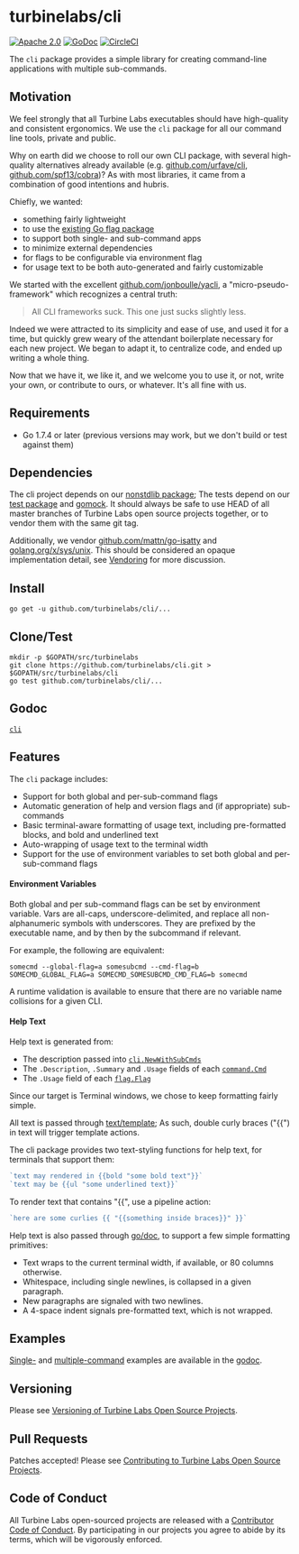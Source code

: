 
[//]: # ( Copyright 2017 Turbine Labs, Inc.                                   )
[//]: # ( you may not use this file except in compliance with the License.    )
[//]: # ( You may obtain a copy of the License at                             )
[//]: # (                                                                     )
[//]: # (     http://www.apache.org/licenses/LICENSE-2.0                      )
[//]: # (                                                                     )
[//]: # ( Unless required by applicable law or agreed to in writing, software )
[//]: # ( distributed under the License is distributed on an "AS IS" BASIS,   )
[//]: # ( WITHOUT WARRANTIES OR CONDITIONS OF ANY KIND, either express or     )
[//]: # ( implied. See the License for the specific language governing        )
[//]: # ( permissions and limitations under the License.                      )

# turbinelabs/cli

[![Apache 2.0](https://img.shields.io/hexpm/l/plug.svg)](LICENSE)
[![GoDoc](https://https://godoc.org/github.com/turbinelabs/cli?status.svg)](https://https://godoc.org/github.com/turbinelabs/cli)
[![CircleCI](https://circleci.com/gh/turbinelabs/cli.svg?style=shield)](https://circleci.com/gh/turbinelabs/cli)

The `cli` package provides a simple library for creating command-line
applications with multiple sub-commands.

## Motivation

We feel strongly that all Turbine Labs executables should have high-quality
and consistent ergonomics. We use the `cli` package for all our command line
tools, private and public.

Why on earth did we choose to roll our own CLI package, with several high-quality
alternatives already available (e.g.
[github.com/urfave/cli](https://github.com/urfave/cli),
[github.com/spf13/cobra](https://github.com/spf13/cobra))? As with most
libraries, it came from a combination of good intentions and hubris.

Chiefly, we wanted:

  - something fairly lightweight
  - to use the [existing Go flag package](https://golang.org/pkg/flag/)
  - to support both single- and sub-command apps
  - to minimize external dependencies
  - for flags to be configurable via environment flag
  - for usage text to be both auto-generated and fairly customizable

We started with the excellent
[github.com/jonboulle/yacli](https://github.com/jonboulle/yacli), a
"micro-pseudo-framework" which recognizes a central truth:

> All CLI frameworks suck. This one just sucks slightly less.

Indeed we were attracted to its simplicity and ease of use, and used it for a
time, but quickly grew weary of the attendant boilerplate necessary for each
new project. We began to adapt it, to centralize code, and ended up writing a
whole thing.

Now that we have it, we like it, and we welcome you to use it, or not, write
your own, or contribute to ours, or whatever. It's all fine with us.

## Requirements

- Go 1.7.4 or later (previous versions may work, but we don't build or test against them)

## Dependencies

The cli project depends on our
[nonstdlib package](https://github.com/turbinelabs/nonstdlib); The tests depend
on our [test package](https://github.com/turbinelabs/test) and
[gomock](https://github.com/golang/mock). It should always be safe to use HEAD
of all master branches of Turbine Labs open source projects together, or to
vendor them with the same git tag.

Additionally, we vendor
[github.com/mattn/go-isatty](https://github.com/mattn/go-isatty) and
[golang.org/x/sys/unix](https://godoc.org/golang.org/x/sys/unix).
This should be considered an opaque implementation detail,
see [Vendoring](http://github.com/turbinelabs/developer/blob/master/README.md#vendoring)
for more discussion.

## Install

```
go get -u github.com/turbinelabs/cli/...
```

## Clone/Test

```
mkdir -p $GOPATH/src/turbinelabs
git clone https://github.com/turbinelabs/cli.git > $GOPATH/src/turbinelabs/cli
go test github.com/turbinelabs/cli/...
```

## Godoc

[`cli`](https://godoc.org/github.com/turbinelabs/cli)

## Features

The `cli` package includes:

- Support for both global and per-sub-command flags
- Automatic generation of help and version flags and (if appropriate)
  sub-commands
- Basic terminal-aware formatting of usage text, including pre-formatted
  blocks, and bold and underlined text
- Auto-wrapping of usage text to the terminal width
- Support for the use of environment variables to set both global and
  per-sub-command flags

#### Environment Variables

Both global and per sub-command flags can be set by environment variable.
Vars are all-caps, underscore-delimited, and replace all non-alphanumeric
symbols with underscores. They are prefixed by the executable name, and
by then by the subcommand if relevant.

For example, the following are equivalent:

    somecmd --global-flag=a somesubcmd --cmd-flag=b
    SOMECMD_GLOBAL_FLAG=a SOMECMD_SOMESUBCMD_CMD_FLAG=b somecmd

A runtime validation is available to ensure that there are no variable name
collisions for a given CLI.

#### Help Text

Help text is generated from:

- The description passed into [`cli.NewWithSubCmds`](https://godoc.org/github.com/turbinelabs/cli/#NewWithSubCmds)
- The `.Description`, `.Summary` and `.Usage` fields of each
[`command.Cmd`](https://godoc.org/github.com/turbinelabs/cli/command/#Cmd)
- The `.Usage` field of each [`flag.Flag`](https://golang.org/pkg/flag/#Flag)

Since our target is Terminal windows, we chose to keep formatting fairly simple.

All text is passed through [text/template](https://golang.org/pkg/text/template);
As such, double curly braces ("{{") in text will trigger template actions.

The cli package provides two text-styling functions for help text, for terminals
that support them:

```go
`text may rendered in {{bold "some bold text"}}`
`text may be {{ul "some underlined text}}`
```

To render text that contains "{{", use a pipeline action:

```go
`here are some curlies {{ "{{something inside braces}}" }}`
```

Help text is also passed through [go/doc](https://golang.org/pkg/go/doc), to
support a few simple formatting primitives:

- Text wraps to the current terminal width, if available, or 80 columns
  otherwise.
- Whitespace, including single newlines, is collapsed in a given paragraph.
- New paragraphs are signaled with two newlines.
- A 4-space indent signals pre-formatted text, which is not wrapped.

## Examples

[Single-](https://godoc.org/github.com/turbinelabs/cli/#example__singleCommand)
and [multiple-command](https://godoc.org/github.com/turbinelabs/cli/#example__subCommands)
examples are available in the [godoc](https://godoc.org/github.com/turbinelabs/cli).

## Versioning

Please see [Versioning of Turbine Labs Open Source Projects](http://github.com/turbinelabs/developer/blob/master/README.md#versioning).

## Pull Requests

Patches accepted! Please see [Contributing to Turbine Labs Open Source Projects](http://github.com/turbinelabs/developer/blob/master/README.md#contributing).

## Code of Conduct

All Turbine Labs open-sourced projects are released with a
[Contributor Code of Conduct](CODE_OF_CONDUCT.md). By participating in our
projects you agree to abide by its terms, which will be vigorously enforced.
